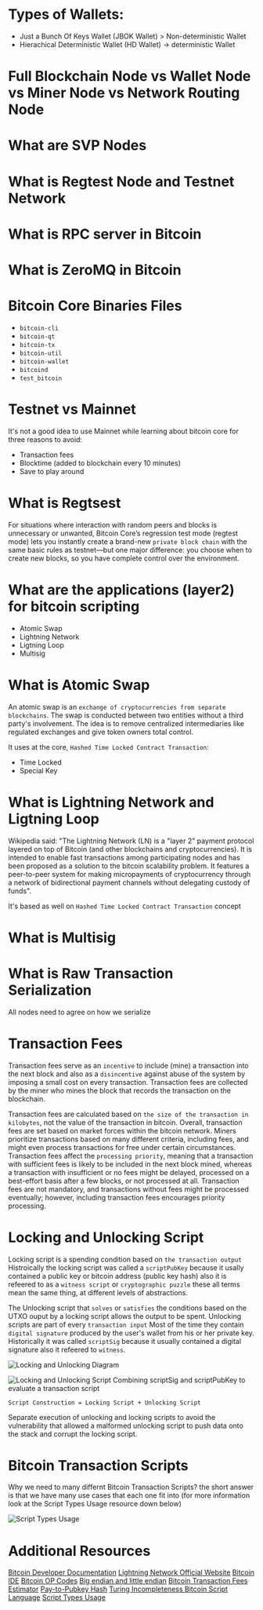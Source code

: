 # Types of Wallets:
- Just a Bunch Of Keys Wallet (JBOK Wallet) > Non-deterministic Wallet
- Hierachical Deterministic Wallet (HD Wallet) -> deterministic Wallet
# Full Blockchain Node vs Wallet Node vs Miner Node vs Network Routing Node

# What are SVP Nodes

# What is Regtest Node and Testnet Network

# What is RPC server in Bitcoin

# What is ZeroMQ in Bitcoin

# Bitcoin Core Binaries Files
- `bitcoin-cli`
- `bitcoin-qt`
- `bitcoin-tx`
- `bitcoin-util`
- `bitcoin-wallet`
- `bitcoind`
- `test_bitcoin`

# Testnet vs Mainnet
It's not a good idea to use Mainnet while learning about bitcoin core for three reasons to avoid:
- Transaction fees
- Blocktime (added to blockchain every 10 minutes)
- Save to play around


# What is Regtsest
For situations where interaction with random peers and blocks is unnecessary or unwanted, Bitcoin Core’s regression test mode (regtest mode) lets you instantly create a brand-new `private block chain` with the same basic rules as testnet—but one major difference: you choose when to create new blocks, so you have complete control over the environment.

# What are the applications (layer2) for bitcoin scripting
- Atomic Swap
- Lightning Network
- Ligtning Loop
- Multisig
# What is Atomic Swap
An atomic swap is an `exchange of cryptocurrencies from separate blockchains`. The swap is conducted between two entities without a third party's involvement. The idea is to remove centralized intermediaries like regulated exchanges and give token owners total control.

It uses at the core, `Hashed Time Locked Contract Transaction`:
- Time Locked
- Special Key
# What is Lightning Network and Ligtning Loop
Wikipedia said: "The Lightning Network (LN) is a "layer 2" payment protocol layered on top of Bitcoin (and other blockchains and cryptocurrencies). It is intended to enable fast transactions among participating nodes and has been proposed as a solution to the bitcoin scalability problem. It features a peer-to-peer system for making micropayments of cryptocurrency through a network of bidirectional payment channels without delegating custody of funds".

It's based as well on `Hashed Time Locked Contract Transaction` concept

# What is Multisig

# What is Raw Transaction Serialization
All nodes need to agree on how we serialize

# Transaction Fees
Transaction fees serve as an `incentive` to include (mine) a transaction into the next block and also as a `disincentive` against abuse of the system by imposing a small cost on every transaction. Transaction fees are collected by the miner who mines the block that records the transaction on the blockchain.

Transaction fees are calculated based on `the size of the transaction in kilobytes`, not the value of the transaction in bitcoin. Overall, transaction fees are set based on market forces within the bitcoin network. Miners prioritize transactions based on many different criteria, including fees, and might even process transactions for free under certain circumstances. Transaction fees affect the `processing priority`, meaning that a transaction with sufficient fees is likely to be included in the next block mined, whereas a transaction with insufficient or no fees might be delayed, processed on a best-effort basis after a few blocks, or not processed at all. Transaction fees are not mandatory, and transactions without fees might be processed eventually; however, including transaction fees encourages priority processing.

# Locking and Unlocking Script
Locking script is a spending condition based on `the transaction output` Histroically the locking script was called a `scriptPubKey` because it usally contained a public key or bitcoin address (public key hash) also it is refeered to as a `witness script` or `cryptographic puzzle` these all terms mean the same thing, at different levels of abstractions.

The Unlocking script that `solves` or `satisfies` the conditions based on the UTXO ouput by a locking script allows the output to be spent. Unlocking scripts are part of every `transaction input` Most of the time they contain `digital signature` produced by the user's wallet from his or her private key. Historically it was called `scriptSig` because it usually contained a digital signature also it refeered to `witness`.

![Locking and Unlocking Diagram](assets/locking%20and%20unlocking%20script.png)

![Locking and Unlocking Script](assets/locking-and-locking-script)
Combining scriptSig and scriptPubKey to evaluate a transaction script

```
Script Construction = Locking Script + Unlocking Script
```

Separate execution of unlocking and locking scripts to avoid the vulnerability that allowed a malformed unlocking script to push data onto the stack and corrupt the locking script.

# Bitcoin Transaction Scripts
Why we need to many differnt Bitcoin Transaction Scripts? the short answer is that we have many use cases that each one fit into (for more information look at the Script Types Usage resource down below)

![Script Types Usage](assets/script-types-usage.png)


# Additional Resources
[Bitcoin Developer Documentation](https://developer.bitcoin.org/)
[Lightning Network Official Website](https://lightning.network/)
[Bitcoin IDE](https://siminchen.github.io/bitcoinIDE/build/editor.html)
[Bitcoin OP Codes](https://en.bitcoin.it/wiki/Script#Opcodes)
[Big endian and little endian](https://www.techtarget.com/searchnetworking/definition/big-endian-and-little-endian)
[Bitcoin Transaction Fees Estimator](https://bitcoinfees.earn.com/)
[Pay-to-Pubkey Hash](https://en.bitcoinwiki.org/wiki/Pay-to-Pubkey_Hash)
[Turing Incompleteness Bitcoin Script Language](https://river.com/learn/terms/t/turing-completeness)
[Script Types Usage](https://river.com/learn/terms/s/script-bitcoin/)